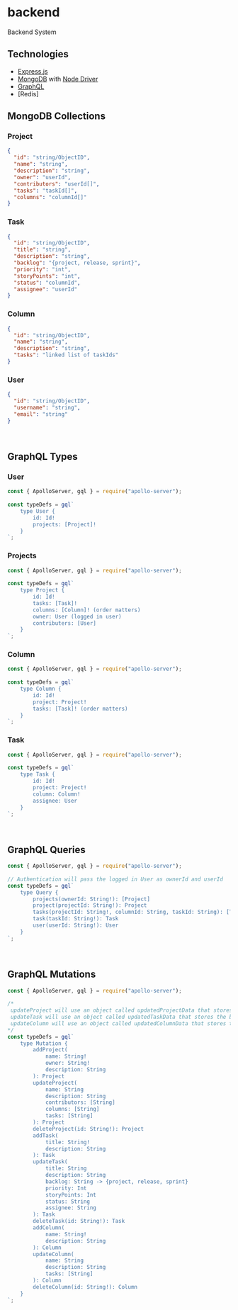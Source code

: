 # backend

Backend System
​

## Technologies

- [Express.js](https://expressjs.com/)
- [MongoDB](https://www.mongodb.com/) with [Node Driver](https://mongodb.github.io/node-mongodb-native/)
  <!-- - [TypeScript](https://www.typescriptlang.org/) -->
- [GraphQL](https://graphql.org/)
- [Redis]
  ​

## MongoDB Collections

### Project

```json
{
  "id": "string/ObjectID",
  "name": "string",
  "description": "string",
  "owner": "userId",
  "contributors": "userId[]",
  "tasks": "taskId[]",
  "columns": "columnId[]"
}
```

### Task

```json
{
  "id": "string/ObjectID",
  "title": "string",
  "description": "string",
  "backlog": "{project, release, sprint}",
  "priority": "int",
  "storyPoints": "int",
  "status": "columnId",
  "assignee": "userId"
}
```

### Column

```json
{
  "id": "string/ObjectID",
  "name": "string",
  "description": "string",
  "tasks": "linked list of taskIds"
}
```

### User

```json
{
  "id": "string/ObjectID",
  "username": "string",
  "email": "string"
}
```

​

## GraphQL Types

### User

```js
const { ApolloServer, gql } = require("apollo-server");
​
const typeDefs = gql`
    type User {
        id: Id!
        projects: [Project]!
    }
`;
```

### Projects

```js
const { ApolloServer, gql } = require("apollo-server");
​
const typeDefs = gql`
    type Project {
        id: Id!
        tasks: [Task]!
        columns: [Column]! (order matters)
        owner: User (logged in user)
        contributers: [User]
    }
`;
```

### Column

```js
const { ApolloServer, gql } = require("apollo-server");
​
const typeDefs = gql`
    type Column {
        id: Id!
        project: Project!
        tasks: [Task]! (order matters)
    }
`;
```

### Task

```js
const { ApolloServer, gql } = require("apollo-server");
​
const typeDefs = gql`
    type Task {
        id: Id!
        project: Project!
        column: Column!
        assignee: User
    }
`;
```

​

## GraphQL Queries

```js
const { ApolloServer, gql } = require("apollo-server");
​
// Authentication will pass the logged in User as ownerId and userId
const typeDefs = gql`
    type Query {
        projects(ownerId: String!): [Project]
        project(projectId: String!): Project
        tasks(projectId: String!, columnId: String, taskId: String): [Task]
        task(taskId: String!): Task
        user(userId: String!): User
    }
`;
```

​

## GraphQL Mutations

```js
const { ApolloServer, gql } = require("apollo-server");
​
/*
 updateProject will use an object called updatedProjectData that stores the below optional keys
 updateTask will use an object called updatedTaskData that stores the below optional keys
 updateColumn will use an object called updatedColumnData that stores the below optional keys
*/
const typeDefs = gql`
    type Mutation {
        addProject(
            name: String!
            owner: String!
            description: String
        ): Project
        updateProject(
            name: String
            description: String
            contributors: [String]
            columns: [String]
            tasks: [String]
        ): Project
        deleteProject(id: String!): Project
        addTask(
            title: String!
            description: String
        ): Task
        updateTask(
            title: String
            description: String
            backlog: String -> {project, release, sprint}
            priority: Int
            storyPoints: Int
            status: String
            assignee: String
        ): Task
        deleteTask(id: String!): Task
        addColumn(
            name: String!
            description: String
        ): Column
        updateColumn(
            name: String
            description: String
            tasks: [String]
        ): Column
        deleteColumn(id: String!): Column
    }
`;
```
